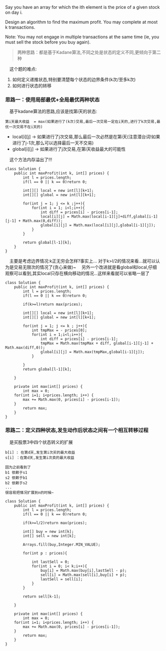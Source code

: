 Say you have an array for which the ith element is the price of a given stock on day i.

Design an algorithm to find the maximum profit. You may complete at most k transactions.

Note:
You may not engage in multiple transactions at the same time (ie, you must sell the stock before you buy again).



> 两种思路：都是基于Kadane算法,不同之处是状态的定义不同,更倾向于第二种

&emsp;这个题的难点:
1. 如何定义递推状态,特别要清楚每个状态的边界条件(k次/至多k次)
2. 如何进行状态的转移 

### 思路一：使用局部最优+全局最优两种状态

&emsp;基于kadane算法的思路,应该是找第i天的状态:
```
第i天最大收益  = max(如果进行了(k次)交易,最后一次交易一定在i天的,进行了k次交易,最优一次交易不在i天的)
```

* local[i][j] -> 如果进行了j次交易,那么最后一次必然是在第i天(注意潜台词!如果进行了j-1次,那么可以选择最后一天不交易)
* global[i][j] -> 如果进行了j次交易,在第i天收益最大的可能性

&emsp;这个方法内存溢出了!!!
```
class Solution {
    public int maxProfit(int k, int[] prices) {
        int l = prices.length;
        if(l == 0 || k == 0)return 0;
        
        int[][] local = new int[l][k+1];
        int[][] global = new int[l][k+1];
        
        for(int j = 1; j <= k ;j++){
            for(int i = 1; i<l;i++){
                int diff = prices[i] - prices[i-1];
                local[i][j] = Math.max(local[i-1][j]+diff,global[i-1][j-1] + Math.max(0,diff));
                global[i][j] = Math.max(local[i][j],global[i-1][j]);
            }
        }
        
        return global[l-1][k];
    }
}
```

&emsp;主要是考虑边界情况:k正无穷会怎样?事实上... 对于k>l/2的情况来看...就可以认为是交易无限次的情况了(贪心来做)~
&emsp;另外一个改进就是看global和local,仔细观察可以看到,其实local只存在横向移动的情况...这样来看就可以省略一层了
```
class Solution {
    public int maxProfit(int k, int[] prices) {
        int l = prices.length;
        if(l == 0 || k == 0)return 0;
        
        if(k>=l)return max(prices);
        
        int[][] local = new int[l][k+1];
        int[][] global = new int[l][k+1];
        
        for(int j = 1; j <= k ; j++){
            int tmpMax = - prices[0];
            for(int i = 1;i<l;i++){
                int diff = prices[i] - prices[i-1];
                tmpMax = Math.max(tmpMax + diff, global[i-1][j-1] + Math.max(diff,0));
                global[i][j] = Math.max(tmpMax,global[i-1][j]);
            }
            
        }
        return global[l-1][k];
        
    }
    
    private int max(int[] prices) {
        int max = 0;
    for(int i=1; i<prices.length; i++) {
        max += Math.max(0, prices[i] - prices[i-1]);
    }
        return max;
    }
}
```






### 思路二：定义四种状态,发生动作后状态之间有一个相互转移过程

&emsp;是买股票3中四个状态转义的扩展
```
b[i] : 在第d天,发生第i次买的最大收益
s[i] ：在第d天,发生第i次卖的最大收益

因为之前看到了
b1 依赖于s1
s2 依赖于b1
b2 依赖于s2
...
很容易把情况扩展到n的时候~

```

```
class Solution {
    public int maxProfit(int k, int[] prices) {
        int l = prices.length;
        if(l == 0 || k == 0)return 0;
        
        if(k>=l/2)return max(prices);
        
        int[] buy = new int[k];
        int[] sell = new int[k];
        
        Arrays.fill(buy,Integer.MIN_VALUE);
        
        for(int p : prices){
            
            int lastSell = 0;
            for(int i = 0; i< k;i++){
                buy[i] = Math.max(buy[i],lastSell - p);
                sell[i] = Math.max(sell[i],buy[i] + p);
                lastSell = sell[i];
            }
        }
        
        return sell[k-1];
        
    }
    
    private int max(int[] prices) {
        int max = 0;
    for(int i=1; i<prices.length; i++) {
        max += Math.max(0, prices[i] - prices[i-1]);
    }
        return max;
    }
}
```